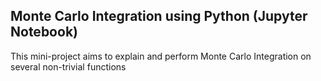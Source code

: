 ## Monte Carlo Integration using Python (Jupyter Notebook)
This mini-project aims to explain and perform Monte Carlo Integration on several non-trivial functions
